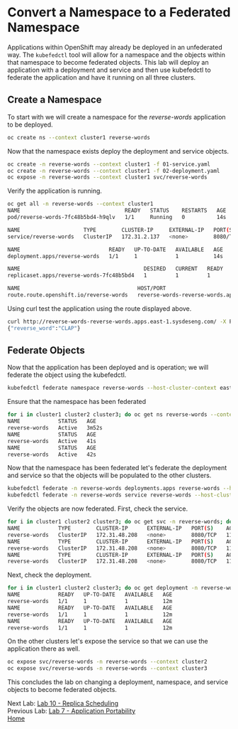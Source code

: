 # Convert a Namespace to a Federated Namespace
Applications within OpenShift may already be deployed in an unfederated way. The `kubefedctl` tool will allow for a namespace and the objects within that namespace to become federated objects. This lab will deploy an application with a deployment and service and then use kubefedctl to federate the application and have it running on all three clusters. 

## Create a Namespace
To start with we will create a namespace for the *reverse-words* application to be deployed.

~~~sh
oc create ns --context cluster1 reverse-words
~~~

Now that the namespace exists deploy the deployment and service objects.
~~~sh
oc create -n reverse-words --context cluster1 -f 01-service.yaml
oc create -n reverse-words --context cluster1 -f 02-deployment.yaml
oc expose -n reverse-words --context cluster1 svc/reverse-words
~~~

Verify the application is running.
~~~sh
oc get all -n reverse-words --context cluster1
NAME                                 READY   STATUS    RESTARTS   AGE
pod/reverse-words-7fc48b5bd4-h9qlv   1/1     Running   0          14s

NAME                    TYPE        CLUSTER-IP     EXTERNAL-IP   PORT(S)    AGE
service/reverse-words   ClusterIP   172.31.2.137   <none>        8080/TCP   16s

NAME                            READY   UP-TO-DATE   AVAILABLE   AGE
deployment.apps/reverse-words   1/1     1            1           14s

NAME                                       DESIRED   CURRENT   READY   AGE
replicaset.apps/reverse-words-7fc48b5bd4   1         1         1       14s

NAME                                     HOST/PORT                                               PATH   SERVICES        PORT   TERMINATION   WILDCARD
route.route.openshift.io/reverse-words   reverse-words-reverse-words.apps.east-1.sysdeseng.com          reverse-words   8080                 None
~~~

Using curl test the application using the route displayed above.
~~~sh
curl http://reverse-words-reverse-words.apps.east-1.sysdeseng.com/ -X POST -d '{"word": "PALC"}'
{"reverse_word":"CLAP"}
~~~

## Federate Objects
Now that the application has been deployed and is operation; we will federate the object using the kubefedctl.

~~~sh
kubefedctl federate namespace reverse-words --host-cluster-context east1
~~~

Ensure that the namespace has been federated

~~~sh
for i in cluster1 cluster2 cluster3; do oc get ns reverse-words --context $i; done
NAME            STATUS   AGE
reverse-words   Active   3m52s
NAME            STATUS   AGE
reverse-words   Active   41s
NAME            STATUS   AGE
reverse-words   Active   42s
~~~

Now that the namespace has been federated let's federate the deployment and service so that the objects will be populated to the other clusters.

~~~sh
kubefedctl federate -n reverse-words deployments.apps reverse-words --host-cluster-context cluster1
kubefedctl federate -n reverse-words service reverse-words --host-cluster-context cluster1
~~~

Verify the objects are now federated. First, check the service.
~~~sh
for i in cluster1 cluster2 cluster3; do oc get svc -n reverse-words; done
NAME            TYPE        CLUSTER-IP      EXTERNAL-IP   PORT(S)    AGE
reverse-words   ClusterIP   172.31.48.208   <none>        8080/TCP   11m
NAME            TYPE        CLUSTER-IP      EXTERNAL-IP   PORT(S)    AGE
reverse-words   ClusterIP   172.31.48.208   <none>        8080/TCP   11m
NAME            TYPE        CLUSTER-IP      EXTERNAL-IP   PORT(S)    AGE
reverse-words   ClusterIP   172.31.48.208   <none>        8080/TCP   11m
~~~

Next, check the deployment.
~~~sh
for i in cluster1 cluster2 cluster3; do oc get deployment -n reverse-words; done
NAME            READY   UP-TO-DATE   AVAILABLE   AGE
reverse-words   1/1     1            1           12m
NAME            READY   UP-TO-DATE   AVAILABLE   AGE
reverse-words   1/1     1            1           12m
NAME            READY   UP-TO-DATE   AVAILABLE   AGE
reverse-words   1/1     1            1           12m
~~~~

On the other clusters let's expose the service so that we can use the application there as well.
~~~sh
oc expose svc/reverse-words -n reverse-words --context cluster2
oc expose svc/reverse-words -n reverse-words --context cluster3
~~~

This concludes the lab on changing a deployment, namespace, and service objects to become federated objects.

Next Lab: [Lab 10 - Replica Scheduling ](./9.md)<br>
Previous Lab: [Lab 7 - Application Portability ](./7.md)<br>
[Home](../README.md)
